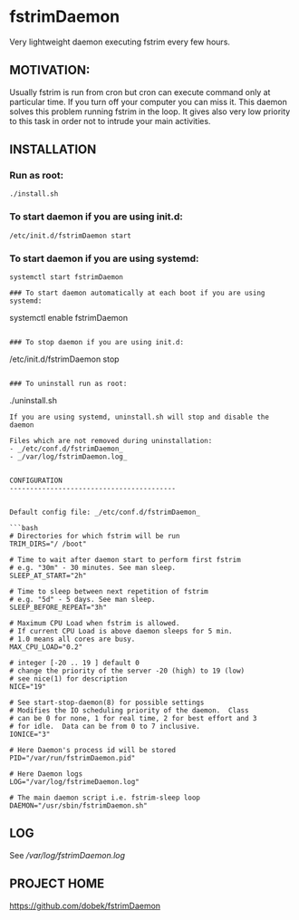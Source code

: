 fstrimDaemon
===========

Very lightweight daemon executing fstrim every few hours.


MOTIVATION:
-----------------------------------------

Usually fstrim is run from cron but cron can execute command only at particular time. If you turn off your computer you can miss it. This daemon solves this problem running fstrim in the loop. It gives also very low priority to this task in order not to intrude your main activities.


INSTALLATION
-----------------------------------------

### Run as root:
```
./install.sh
```

### To start daemon if you are using init.d:
```
/etc/init.d/fstrimDaemon start
```

### To start daemon if you are using systemd:
```
systemctl start fstrimDaemon

### To start daemon automatically at each boot if you are using systemd:
```
systemctl enable fstrimDaemon
```

### To stop daemon if you are using init.d:
```
/etc/init.d/fstrimDaemon stop
```

### To uninstall run as root:
```
./uninstall.sh
```
If you are using systemd, uninstall.sh will stop and disable the daemon

Files which are not removed during uninstallation:
- _/etc/conf.d/fstrimDaemon_
- _/var/log/fstrimDaemon.log_


CONFIGURATION
-----------------------------------------


Default config file: _/etc/conf.d/fstrimDaemon_

```bash
# Directories for which fstrim will be run
TRIM_DIRS="/ /boot"

# Time to wait after daemon start to perform first fstrim
# e.g. "30m" - 30 minutes. See man sleep.
SLEEP_AT_START="2h"

# Time to sleep between next repetition of fstrim
# e.g. "5d" - 5 days. See man sleep.
SLEEP_BEFORE_REPEAT="3h"

# Maximum CPU Load when fstrim is allowed.
# If current CPU Load is above daemon sleeps for 5 min.
# 1.0 means all cores are busy.
MAX_CPU_LOAD="0.2"

# integer [-20 .. 19 ] default 0
# change the priority of the server -20 (high) to 19 (low)
# see nice(1) for description
NICE="19"

# See start-stop-daemon(8) for possible settings
# Modifies the IO scheduling priority of the daemon.  Class
# can be 0 for none, 1 for real time, 2 for best effort and 3
# for idle.  Data can be from 0 to 7 inclusive.
IONICE="3"

# Here Daemon's process id will be stored
PID="/var/run/fstrimDaemon.pid"

# Here Daemon logs
LOG="/var/log/fstrimeDaemon.log"

# The main daemon script i.e. fstrim-sleep loop
DAEMON="/usr/sbin/fstrimDaemon.sh"
```

LOG
-----------------------------------------

See _/var/log/fstrimDaemon.log_


PROJECT HOME
-----------------------------------------

https://github.com/dobek/fstrimDaemon
